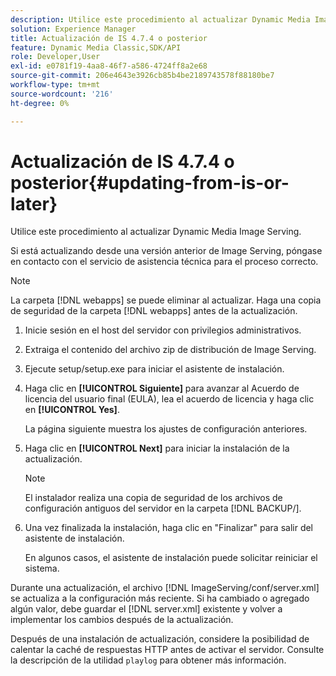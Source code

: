 ```yaml
---
description: Utilice este procedimiento al actualizar Dynamic Media Image Serving.
solution: Experience Manager
title: Actualización de IS 4.7.4 o posterior
feature: Dynamic Media Classic,SDK/API
role: Developer,User
exl-id: e0781f19-4aa8-46f7-a586-4724ff8a2e68
source-git-commit: 206e4643e3926cb85b4be2189743578f88180be7
workflow-type: tm+mt
source-wordcount: '216'
ht-degree: 0%

---
```


# Actualización de IS 4.7.4 o posterior{#updating-from-is-or-later}

Utilice este procedimiento al actualizar Dynamic Media Image Serving.

Si está actualizando desde una versión anterior de Image Serving, póngase en contacto con el servicio de asistencia técnica para el proceso correcto.

>[!NOTE]
>
>La carpeta [!DNL webapps] se puede eliminar al actualizar. Haga una copia de seguridad de la carpeta [!DNL webapps] antes de la actualización.

1. Inicie sesión en el host del servidor con privilegios administrativos.
1. Extraiga el contenido del archivo zip de distribución de Image Serving.
1. Ejecute setup/setup.exe para iniciar el asistente de instalación.
1. Haga clic en **[!UICONTROL Siguiente]** para avanzar al Acuerdo de licencia del usuario final (EULA), lea el acuerdo de licencia y haga clic en **[!UICONTROL Yes]**.

   La página siguiente muestra los ajustes de configuración anteriores.
1. Haga clic en **[!UICONTROL Next]** para iniciar la instalación de la actualización.

   >[!NOTE]
   >
   >El instalador realiza una copia de seguridad de los archivos de configuración antiguos del servidor en la carpeta [!DNL BACKUP/].

1. Una vez finalizada la instalación, haga clic en &quot;Finalizar&quot; para salir del asistente de instalación.

   En algunos casos, el asistente de instalación puede solicitar reiniciar el sistema.

Durante una actualización, el archivo [!DNL ImageServing/conf/server.xml] se actualiza a la configuración más reciente. Si ha cambiado o agregado algún valor, debe guardar el [!DNL server.xml] existente y volver a implementar los cambios después de la actualización.

Después de una instalación de actualización, considere la posibilidad de calentar la caché de respuestas HTTP antes de activar el servidor. Consulte la descripción de la utilidad `playlog` para obtener más información.

